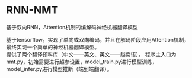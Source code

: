 # RNN-NMT
基于双向RNN，Attention机制的编解码神经机器翻译模型  
  
基于tensorflow，实现了单向或双向编码，并且在解码阶段应用Attention机制，最终实现一个简单的神经机器翻译模型。  
提供了两个翻译预料库（中文——英文、英文——越南语）。
程序主入口为nmt.py，初始需要进行超参设置，model_train.py进行模型训练，model_infer.py进行模型推断（端到端翻译）。    
